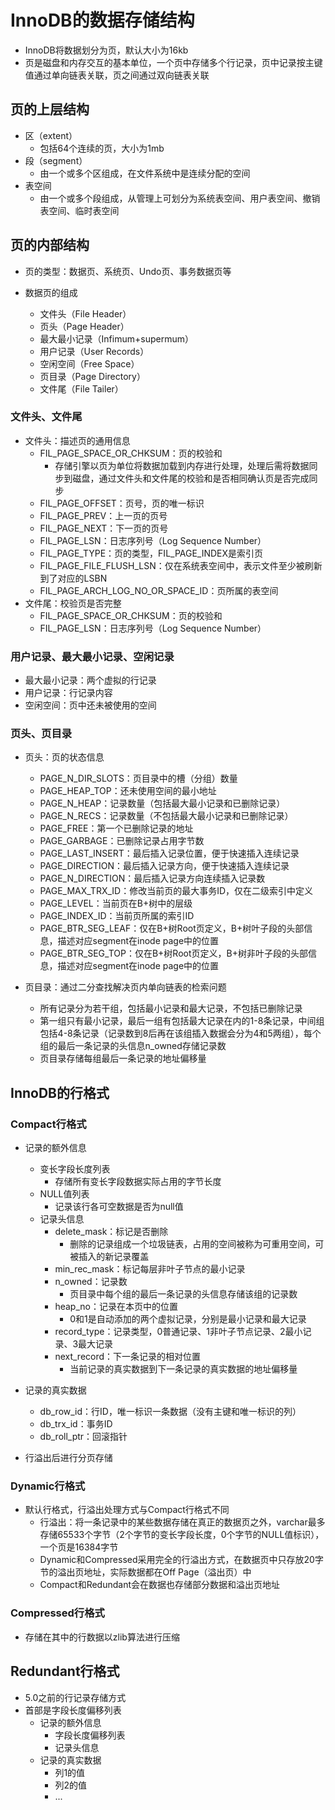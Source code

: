 # InnoDB的数据存储结构

- InnoDB将数据划分为页，默认大小为16kb
- 页是磁盘和内存交互的基本单位，一个页中存储多个行记录，页中记录按主键值通过单向链表关联，页之间通过双向链表关联

## 页的上层结构

- 区（extent）
  - 包括64个连续的页，大小为1mb
- 段（segment）
  - 由一个或多个区组成，在文件系统中是连续分配的空间
- 表空间
  - 由一个或多个段组成，从管理上可划分为系统表空间、用户表空间、撤销表空间、临时表空间

## 页的内部结构

- 页的类型：数据页、系统页、Undo页、事务数据页等

- 数据页的组成
  - 文件头（File Header）
  - 页头（Page Header）
  - 最大最小记录（Infimum+supermum）
  - 用户记录（User Records）
  - 空闲空间（Free Space）
  - 页目录（Page Directory）
  - 文件尾（File Tailer）

### 文件头、文件尾

- 文件头：描述页的通用信息
  - FIL_PAGE_SPACE_OR_CHKSUM：页的校验和
    - 存储引擎以页为单位将数据加载到内存进行处理，处理后需将数据同步到磁盘，通过文件头和文件尾的校验和是否相同确认页是否完成同步
  - FIL_PAGE_OFFSET：页号，页的唯一标识
  - FIL_PAGE_PREV：上一页的页号
  - FIL_PAGE_NEXT：下一页的页号
  - FIL_PAGE_LSN：日志序列号（Log Sequence Number）
  - FIL_PAGE_TYPE：页的类型，FIL_PAGE_INDEX是索引页
  - FIL_PAGE_FILE_FLUSH_LSN：仅在系统表空间中，表示文件至少被刷新到了对应的LSBN
  - FIL_PAGE_ARCH_LOG_NO_OR_SPACE_ID：页所属的表空间
- 文件尾：校验页是否完整
  - FIL_PAGE_SPACE_OR_CHKSUM：页的校验和
  - FIL_PAGE_LSN：日志序列号（Log Sequence Number）

### 用户记录、最大最小记录、空闲记录

- 最大最小记录：两个虚拟的行记录
- 用户记录：行记录内容
- 空闲空间：页中还未被使用的空间

### 页头、页目录

- 页头：页的状态信息
  - PAGE_N_DIR_SLOTS：页目录中的槽（分组）数量
  - PAGE_HEAP_TOP：还未使用空间的最小地址
  - PAGE_N_HEAP：记录数量（包括最大最小记录和已删除记录）
  - PAGE_N_RECS：记录数量（不包括最大最小记录和已删除记录）
  - PAGE_FREE：第一个已删除记录的地址
  - PAGE_GARBAGE：已删除记录占用字节数
  - PAGE_LAST_INSERT：最后插入记录位置，便于快速插入连续记录
  - PAGE_DIRECTION：最后插入记录方向，便于快速插入连续记录
  - PAGE_N_DIRECTION：最后插入记录方向连续插入记录数
  - PAGE_MAX_TRX_ID：修改当前页的最大事务ID，仅在二级索引中定义
  - PAGE_LEVEL：当前页在B+树中的层级
  - PAGE_INDEX_ID：当前页所属的索引ID
  - PAGE_BTR_SEG_LEAF：仅在B+树Root页定义，B+树叶子段的头部信息，描述对应segment在inode page中的位置
  - PAGE_BTR_SEG_TOP：仅在B+树Root页定义，B+树非叶子段的头部信息，描述对应segment在inode page中的位置

- 页目录：通过二分查找解决页内单向链表的检索问题
  - 所有记录分为若干组，包括最小记录和最大记录，不包括已删除记录
  - 第一组只有最小记录，最后一组有包括最大记录在内的1-8条记录，中间组包括4-8条记录（记录数到8后再在该组插入数据会分为4和5两组），每个组的最后一条记录的头信息n_owned存储记录数
  - 页目录存储每组最后一条记录的地址偏移量

## InnoDB的行格式

### Compact行格式

- 记录的额外信息
  - 变长字段长度列表
    - 存储所有变长字段数据实际占用的字节长度
  - NULL值列表
    - 记录该行各可空数据是否为null值
  - 记录头信息
    - delete_mask：标记是否删除
      - 删除的记录组成一个垃圾链表，占用的空间被称为可重用空间，可被插入的新记录覆盖
    - min_rec_mask：标记每层非叶子节点的最小记录
    - n_owned：记录数
      - 页目录中每个组的最后一条记录的头信息存储该组的记录数
    - heap_no：记录在本页中的位置
      - 0和1是自动添加的两个虚拟记录，分别是最小记录和最大记录
    - record_type：记录类型，0普通记录、1非叶子节点记录、2最小记录、3最大记录
    - next_record：下一条记录的相对位置
      - 当前记录的真实数据到下一条记录的真实数据的地址偏移量

- 记录的真实数据
  - db_row_id：行ID，唯一标识一条数据（没有主键和唯一标识的列）
  - db_trx_id：事务ID
  - db_roll_ptr：回滚指针
- 行溢出后进行分页存储

### Dynamic行格式

- 默认行格式，行溢出处理方式与Compact行格式不同
  - 行溢出：将一条记录中的某些数据存储在真正的数据页之外，varchar最多存储65533个字节（2个字节的变长字段长度，0个字节的NULL值标识），一个页是16384字节
  - Dynamic和Compressed采用完全的行溢出方式，在数据页中只存放20字节的溢出页地址，实际数据都在Off Page（溢出页）中
  - Compact和Redundant会在数据也存储部分数据和溢出页地址

### Compressed行格式

- 存储在其中的行数据以zlib算法进行压缩

## Redundant行格式

- 5.0之前的行记录存储方式
- 首部是字段长度偏移列表
  - 记录的额外信息
    - 字段长度偏移列表
    - 记录头信息
  - 记录的真实数据
    - 列1的值
    - 列2的值
    - ...